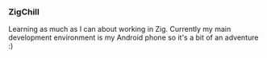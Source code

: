 ### ZigChill

Learning as much as I can about working in Zig. Currently my main development environment is my Android phone so it's a bit of an adventure :)
